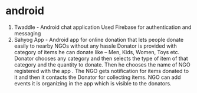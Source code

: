 # android
1. Twaddle - Android chat application
   Used Firebase for authentication and messaging
2. Sahyog App - Android app for online donation that lets people donate easily to nearby NGOs without any hassle
   Donator is provided with category of items he can donate like – Men, Kids, Women, Toys etc.  Donator chooses any category and then  selects the type of item of that category and the quantity to donate. Then he chooses the name of NGO registered with the app .  The NGO gets notification for items donated to it and then it contacts the Donator for collecting items. NGO can add events it is organizing in the app which is visible to the donators.
